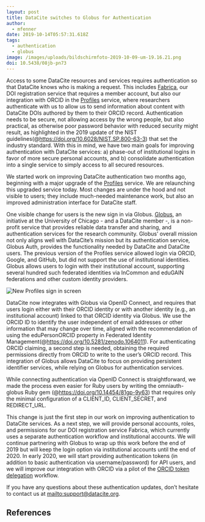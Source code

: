 ```yaml
---
layout: post
title: DataCite switches to Globus for Authentication
author:
  - mfenner
date: 2019-10-14T05:57:31.618Z
tags:
  - authentication
  - globus
image: /images/uploads/bildschirmfoto-2019-10-09-um-19.16.21.png
doi: 10.5438/08jb-pn73
---
```

Access to some DataCite resources and services requires authentication so that DataCite knows who is making a request. This includes [Fabrica](https://doi.datacite.org/), our DOI registration service that requires a member account, but also our integration with ORCID in the [Profiles](https://profiles.datacite.org) service, where researchers authenticate with us to allow us to send information about content with DataCite DOIs authored by them to their ORCID record. Authentication needs to be secure, not allowing access by the wrong people, but also practical, as otherwise poor password behavior with reduced security might result, as highlighted in the 2019 update of the NIST guidelines(@https://doi.org/10.6028/NIST.SP.800-63-3) that set the industry standard. With this in mind, we have two main goals for improving authentication with DataCite services: a) phase-out of institutional logins in favor of more secure personal accounts, and b) consolidate authentication into a single service to simply access to all secured resources.

We started work on improving DataCite authentication two months ago, beginning with a major upgrade of the [Profiles](https://profiles.datacite.org) service. We are relaunching this upgraded service today. Most changes are under the hood and not visible to users; they include much-needed maintenance work, but also an improved administration interface for DataCite staff. 

One visible change for users is the new sign in via Globus. [Globus](https://www.globus.org/), an initiative at the University of Chicago - and a DataCite member -, is a non-profit service that provides reliable data transfer and sharing, and authentication services for the research community. Globus’ overall mission not only aligns well with DataCite’s mission but its authentication service, Globus Auth, provides the functionality needed by DataCite and DataCite users. The previous version of the Profiles service allowed login via ORCID, Google, and GitHub, but did not support the use of institutional identities. Globus allows users to login with their institutional account, supporting several hundred such federated identities via InCommon and eduGAIN federations and other custom identity providers. 

![New Profiles sign in screen](/images/uploads/bildschirmfoto-2019-10-09-um-19.16.21.png)

DataCite now integrates with Globus via OpenID Connect, and requires that users login either with their ORCID identity or with another identity (e.g., an institutional account) linked to that ORCID identity via Globus. We use the ORCID ID to identify the user independent of email addresses or other information that may change over time, aligned with the recommendation of using the eduPersonORCID property in Federated Identity Management(@https://doi.org/10.5281/zenodo.1064011). For authenticating ORCID claiming, a second step is needed, obtaining the required permissions directly from ORCID to write to the user’s ORCID record. This integration of Globus allows DataCite to focus on providing persistent identifier services, while relying on Globus for authentication services.

While connecting authentication via OpenID Connect is straightforward, we made the process even easier for Ruby users by writing the omniauth-globus Ruby gem (@https://doi.org/10.14454/81gp-9y63) that requires only the minimal configuration of a CLIENT_ID, CLIENT_SECRET, and REDIRECT_URL.

This change is just the first step in our work on improving authentication to DataCite services. As a next step, we will provide personal accounts, roles, and permissions for our DOI registration service Fabrica, which currently uses a separate authentication workflow and institutional accounts. We will continue partnering with Globus to wrap up this work before the end of 2019 but will keep the login option via institutional accounts until the end of 2020. In early 2020, we will start providing authentication tokens (in addition to basic authentication via username/password) for API users, and we will improve our integration with ORCID via a pilot of the [ORCID token delegation](https://members.orcid.org/service-provider-workflow) workflow. 

If you have any questions about these authentication updates, don’t hesitate to contact us at <mailto:support@datacite.org>.

## References
